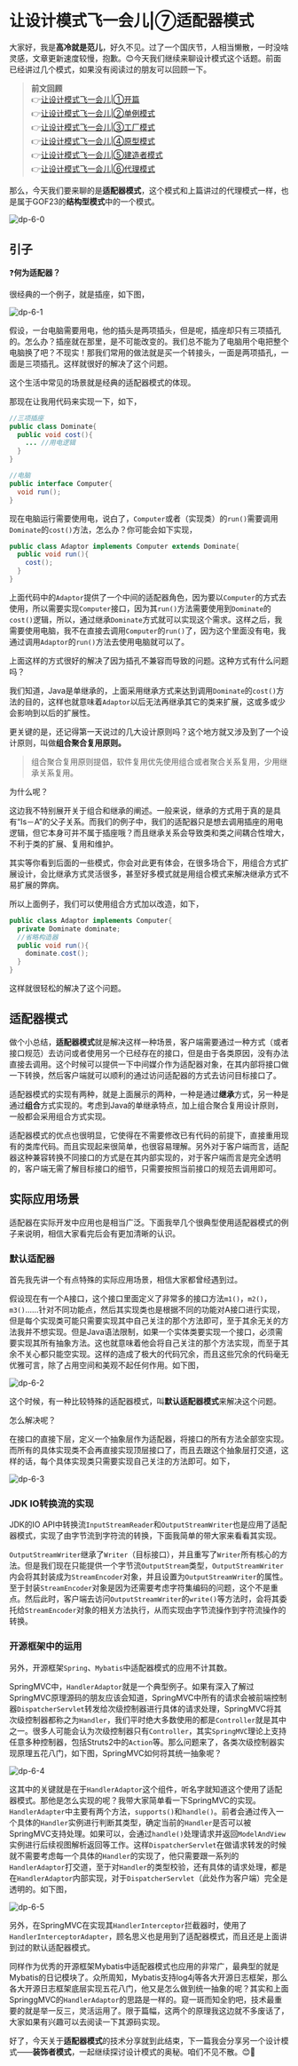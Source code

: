 # 让设计模式飞一会儿|⑦适配器模式

大家好，我是**高冷就是范儿**，好久不见。过了一个国庆节，人相当懒散，一时没啥灵感，文章更新速度较慢，抱歉。😊今天我们继续来聊设计模式这个话题。前面已经讲过几个模式，如果没有阅读过的朋友可以回顾一下。

> **前文回顾**  
> 👉[让设计模式飞一会儿|①开篇](让设计模式飞一会儿|①开篇.md)  
> 👉[让设计模式飞一会儿|②单例模式](让设计模式飞一会儿|②单例模式.md)   
> 👉[让设计模式飞一会儿|③工厂模式](让设计模式飞一会儿|③工厂模式.md)   
> 👉[让设计模式飞一会儿|④原型模式](让设计模式飞一会儿|④原型模式.md)   
> 👉[让设计模式飞一会儿|⑤建造者模式](让设计模式飞一会儿|⑤建造者模式.md)  
> 👉[让设计模式飞一会儿|⑥代理模式](让设计模式飞一会儿|⑥代理模式.md)  

那么，今天我们要来聊的是**适配器模式**，这个模式和上篇讲过的代理模式一样，也是属于GOF23的**结构型模式**中的一个模式。

![dp-6-0](assets/6/dp-6-0.png)

## 引子

❓**何为适配器？**

很经典的一个例子，就是插座，如下图，

![dp-6-1](assets/6/dp-6-1.png)

假设，一台电脑需要用电，他的插头是两项插头，但是呢，插座却只有三项插孔的。怎么办？插座就在那里，是不可能改变的。我们总不能为了电脑用个电把整个电脑换了吧？不现实！那我们常用的做法就是买一个转接头，一面是两项插孔，一面是三项插孔。这样就很好的解决了这个问题。

这个生活中常见的场景就是经典的适配器模式的体现。

那现在让我用代码来实现一下，如下，

```java
//三项插座
public class Dominate{
  public void cost(){
    ... //用电逻辑
  }
}

//电脑
public interface Computer{
  void run();
}
```

现在电脑运行需要使用电，说白了，`Computer`或者（实现类）的`run()`需要调用`Dominate`的`cost()`方法，怎么办？你可能会如下实现，

```java
public class Adaptor implements Computer extends Dominate{
  public void run(){
    cost();
  }
}
```

上面代码中的`Adaptor`提供了一个中间的适配器角色，因为要以`Computer`的方式去使用，所以需要实现`Computer`接口，因为其`run()`方法需要使用到`Dominate`的`cost()`逻辑，所以，通过继承`Dominate`方式就可以实现这个需求。这样之后，我需要使用电脑，我不在直接去调用`Computer`的`run()`了，因为这个里面没有电，我通过调用`Adaptor`的`run()`方法去使用电脑就可以了。

上面这样的方式很好的解决了因为插孔不兼容而导致的问题。这种方式有什么问题吗？

我们知道，Java是单继承的，上面采用继承方式来达到调用`Dominate`的`cost()`方法的目的，这样也就意味着`Adaptor`以后无法再继承其它的类来扩展，这或多或少会影响到以后的扩展性。

更关键的是，还记得第一天说过的几大设计原则吗？这个地方就又涉及到了一个设计原则，叫做**组合聚合复用原则。**

> 组合聚合复用原则提倡，软件复用优先使用组合或者聚合关系复用，少用继承关系复用。

为什么呢？

这边我不特别展开关于组合和继承的阐述。一般来说，继承的方式用于真的是具有“Is－A”的父子关系。而我们的例子中，我们的适配器只是想去调用插座的用电逻辑，但它本身可并不属于插座哦？而且继承关系会导致类和类之间耦合性增大，不利于类的扩展、复用和维护。

其实等你看到后面的一些模式，你会对此更有体会，在很多场合下，用组合方式扩展设计，会比继承方式灵活很多，甚至好多模式就是用组合模式来解决继承方式不易扩展的弊病。

所以上面例子，我们可以使用组合方式加以改造，如下，

```java
public class Adaptor implements Computer{
  private Dominate dominate;
  //省略构造器
  public void run(){
    dominate.cost();
  }
}
```

这样就很轻松的解决了这个问题。

## 适配器模式

做个小总结，**适配器模式**就是解决这样一种场景，客户端需要通过一种方式（或者接口规范）去访问或者使用另一个已经存在的接口，但是由于各类原因，没有办法直接去调用。这个时候可以提供一下中间媒介作为适配器对象，在其内部将接口做一下转换，然后客户端就可以顺利的通过访问适配器的方式去访问目标接口了。

适配器模式的实现有两种，就是上面展示的两种，一种是通过**继承**方式，另一种是通过**组合**方式实现的。考虑到Java的单继承特点，加上组合聚合复用设计原则，一般都会采用组合方式实现。

适配器模式的优点也很明显，它使得在不需要修改已有代码的前提下，直接重用现有的类库代码。而且实现起来很简单，也很容易理解。另外对于客户端而言，适配器这种兼容转换不同接口的方式是在其内部实现的，对于客户端而言是完全透明的，客户端无需了解目标接口的细节，只需要按照当前接口的规范去调用即可。

## 实际应用场景

适配器在实际开发中应用也是相当广泛。下面我举几个很典型使用适配器模式的例子来说明，相信大家看完后会有更加清晰的认识。

### 默认适配器

首先我先讲一个有点特殊的实际应用场景，相信大家都曾经遇到过。

假设现在有一个A接口，这个接口里面定义了非常多的接口方法`m1()`，`m2()`，`m3()`......针对不同功能点，然后其实现类也是根据不同的功能对A接口进行实现，但是每个实现类可能只需要实现其中自己关注的那个方法即可，至于其余无关的方法我并不想实现。但是Java语法限制，如果一个实体类要实现一个接口，必须需要实现其所有抽象方法。这也就意味着他会将自己关注的那个方法实现，而至于其余不关心都只能空实现。这样的造成了极大的代码冗余，而且这些冗余的代码毫无优雅可言，除了占用空间和美观不起任何作用。如下图，

![dp-6-2](assets/6/dp-6-2.jpg)

这个时候，有一种比较特殊的适配器模式，叫**默认适配器模式**来解决这个问题。

怎么解决呢？

在接口的直接下层，定义一个抽象层作为适配器，将接口的所有方法全部空实现。而所有的具体实现类不会再直接实现顶层接口了，而且去跟这个抽象层打交道，这样的话，每个具体实现类只需要实现自己关注的方法即可。如下，

![dp-6-3](assets/6/dp-6-3.jpg)

### JDK IO转换流的实现

JDK的IO API中转换流`InputStreamReader`和`OutputStreamWriter`也是应用了适配器模式，实现了由字节流到字符流的转换，下面我简单的带大家来看看其实现。

`OutputStreamWriter`继承了`Writer`（目标接口），并且重写了`Writer`所有核心的方法。但是我们现在只能提供一个字节流`OutputStream`类型，`OutputStreamWriter`内会将其封装成为`StreamEncoder`对象，并且设置为`OutputStreamWriter`的属性。至于封装`StreamEncoder`对象是因为还需要考虑字符集编码的问题，这个不是重点。然后此时，客户端去访问`OutputStreamWriter`的`write()`等方法时，会将其委托给`StreamEncoder`对象的相关方法执行，从而实现由字节流操作到字符流操作的转换。

### 开源框架中的运用

另外，开源框架`Spring`、`Mybatis`中适配器模式的应用不计其数。

SpringMVC中，`HandlerAdaptor`就是一个典型例子。如果有深入了解过SpringMVC原理源码的朋友应该会知道，SpringMVC中所有的请求会被前端控制器`DispatcherServlet`转发给次级控制器进行具体的请求处理，SpringMVC将其次级控制器都称之为`Handler`，我们平时绝大多数使用的都是`Controller`就是其中之一。很多人可能会认为次级控制器只有`Controller`，其实`SpringMVC`理论上支持任意多种控制器，包括Struts2中的`Action`等。那么问题来了，各类次级控制器实现原理五花八门，如下图，SpringMVC如何将其统一抽象呢？

![dp-6-4](assets/6/dp-6-4.jpg)

这其中的关键就是在于`HandlerAdaptor`这个组件，听名字就知道这个使用了适配器模式。那他是怎么实现的呢？我带大家简单看一下SpringMVC的实现。`HandlerAdapter`中主要有两个方法，`supports()`和`handle()`。前者会通过传入一个具体的`Handler`实例进行判断其类型，确定当前的`Handler`是否可以被SpringMVC支持处理。如果可以，会通过`handle()`处理请求并返回`ModelAndView`实例进行后续视图解析返回等工作。这样`DispatcherServlet`在做请求转发的时候就不需要考虑每一个具体的`Handler`的实现了，他只需要跟一系列的`HandlerAdaptor`打交道，至于对`Handler`的类型校验，还有具体的请求处理，都是在`HandlerAdaptor`内部实现，对于`DispatcherServlet`（此处作为客户端）完全是透明的。如下图，

![dp-6-5](assets/6/dp-6-5.jpg)

另外，在SpringMVC在实现其`HandlerInterceptor`拦截器时，使用了`HandlerInterceptorAdapter`，顾名思义也是用到了适配器模式，而且还是上面讲到过的默认适配器模式。

同样作为优秀的开源框架Mybatis中适配器模式也应用的非常广，最典型的就是Mybatis的日记模块了。众所周知，Mybatis支持log4j等各大开源日志框架，那么各大开源日志框架底层实现五花八门，他又是怎么做到统一抽象的呢？其实和上面SpringgMVC的`HandlerAdaptor`的思路是一样的。窥一斑而知全豹吧，技术最重要的就是举一反三，灵活运用了。限于篇幅，这两个的原理我这边就不多废话了，大家如果有兴趣可以去阅读一下其源码实现。

好了，今天关于**适配器模式**的技术分享就到此结束，下一篇我会分享另一个设计模式——**装饰者模式**，一起继续探讨设计模式的奥秘。咱们不见不散。😊👏



